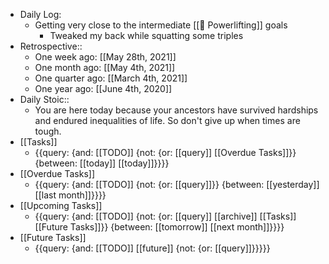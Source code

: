 - Daily Log:
    - Getting very close to the intermediate [[🍖 Powerlifting]] goals
        - Tweaked my back while squatting some triples
- Retrospective::
    - One week ago: [[May 28th, 2021]]
    - One month ago: [[May 4th, 2021]]
    - One quarter ago: [[March 4th, 2021]]
    - One year ago: [[June 4th, 2020]]
- Daily Stoic::
    - You are here today because your ancestors have survived hardships and endured inequalities of life. So don't give up when times are tough.
- [[Tasks]]
    - {{query: {and: [[TODO]] {not: {or: [[query]] [[Overdue Tasks]]}} {between: [[today]] [[today]]}}}}
- [[Overdue Tasks]]
    - {{query: {and: [[TODO]] {not: {or: [[query]]}} {between: [[yesterday]] [[last month]]}}}}
- [[Upcoming Tasks]]
    - {{query: {and: [[TODO]] {not: {or: [[query]] [[archive]] [[Tasks]] [[Future Tasks]]}} {between: [[tomorrow]] [[next month]]}}}}
- [[Future Tasks]]
    - {{query: {and: [[TODO]] [[future]] {not: {or: [[query]]}}}}}
